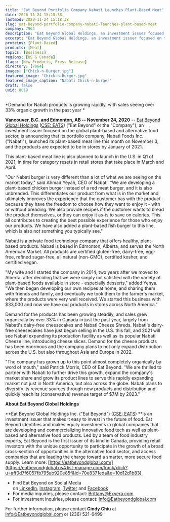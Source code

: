 ```yaml
---
title: "Eat Beyond Portfolio Company Nabati Launches Plant-Based Meat"
date: 2020-11-24 15:18:38
lastmod: 2020-11-24 15:18:38
slug: eat-beyond-portfolio-company-nabati-launches-plant-based-meat
company: 7964
description: "Eat Beyond Global Holdings, an investment issuer focused on the global plant-based and alternative food sector, is announcing that its portfolio company, Nabati Foods, launched its plant-based meat line this month on November 3, and the products are expected to be in stores by January of 2021. This plant-based meat line is also planned to launch in the U.S. in Q1 of 2021, in time for category resets in retail stores that take place in March and April."
excerpt: "Eat Beyond Global Holdings, an investment issuer focused on the global plant-based and alternative food sector, is announcing that its portfolio company, Nabati Foods, launched its plant-based meat line this month on November 3, and the products are expected to be in stores by January of 2021. This plant-based meat line is also planned to launch in the U.S. in Q1 of 2021, in time for category resets in retail stores that take place in March and April."
proteins: [Plant-Based]
products: [Meat]
topics: [Business]
regions: [US & Canada]
flags: [New Products, Press Release]
directory: [7964]
images: ["Chick-n-Burger.jpg"]
featured_image: "Chick-n-Burger.jpg"
featured_image_caption: "Nabati Chick-n-burger"
draft: false
uuid: 8019
---
```

*Demand for Nabati products is growing rapidly, with sales seeing over
33% organic growth in the past year *

**Vancouver, B.C. and Edmonton, AB -- November 24, 2020** -- [Eat Beyond
Global
Holdings](https://eatbeyondglobal.us4.list-manage.com/track/click?u=aff0d7f6057fb795ab920e85f&id=a8f5b12c5b&e=10d12d1b83) ([CSE:
EATS](https://eatbeyondglobal.us4.list-manage.com/track/click?u=aff0d7f6057fb795ab920e85f&id=5b7bfb8eb3&e=10d12d1b83))
("Eat Beyond" or the "Company"), an investment issuer focused on the
global plant-based and alternative food sector, is announcing that its
portfolio company, Nabati Foods Inc. ("Nabati"), launched its
plant-based meat line this month on November 3, and the products are
expected to be in stores by January of 2021.

This plant-based meat line is also planned to launch in the U.S. in Q1
of 2021, in time for category resets in retail stores that take place in
March and April.

"Our Nabati burger is very different than a lot of what we are seeing on
the market today," said Ahmad Yeyah, CEO of Nabati. "We are developing a
plant-based chicken burger instead of a red meat burger, and it is also
unbreaded. This differentiates our product from what is in the market
and ultimately improves the experience that the customer has with the
product - because they have the freedom to choose how they want to enjoy
it - with or without breading. We also provide recipes if the customer
wants to bread the product themselves, or they can enjoy it as-is to
save on calories. This all contributes to creating the best possible
experience for those who enjoy our products. We have also added a
plant-based fish burger to this line, which is also not something you
typically see."

Nabati is a private food technology company that offers healthy,
plant-based products. Nabati is based in Edmonton, Alberta, and serves
the North American Market. All products are certified gluten-free,
dairy-free, egg-free, refined sugar-free, all natural (non-GMO),
certified kosher, and certified vegan.

"My wife and I started the company in 2014, two years after we moved to
Alberta, after deciding that we were simply not satisfied with the
variety of plant-based foods available in store - especially desserts,"
added Yehya. "We then began developing our own recipes at home, and
sharing them with friends and family, and eventually we took them to the
farmer's market, where the products were very well received. We started
this business with \$33,000 and now we have our products in stores
across North America."

Demand for the products has been growing steadily, and sales grew
organically by over 33% in Canada in just the past year, largely from
Nabati's dairy-free cheesecakes and Nabati Cheeze Shreds. Nabati's
dairy-free cheesecakes have just begun selling in the U.S. this fall,
and 2021 will see Nabati expanding its production facility as well as
its popular Nabati Cheeze line, introducing cheese slices. Demand for
the cheese products has been enormous and the company plans to not only
expand distribution across the U.S. but also throughout Asia and Europe
in 2022.

"The company has grown up to this point almost completely organically by
word of mouth," said Patrick Morris, CEO of Eat Beyond. "We are thrilled
to partner with Nabati to further drive this growth, expand the
company's market share and grow its product lines to serve this rapidly
expanding market not just in North America, but also across the globe.
Nabati plans to diversify its revenue sources through new products and
distribution and quickly reach its (conservative) revenue target of \$7M
by 2023."

**About Eat Beyond Global Holdings**

**Eat Beyond Global Holdings Inc. ("Eat Beyond") ([CSE:
EATS](https://eatbeyondglobal.us4.list-manage.com/track/click?u=aff0d7f6057fb795ab920e85f&id=af593d1223&e=10d12d1b83)) **is
an investment issuer that makes it easy to invest in the future of food.
Eat Beyond identifies and makes equity investments in global companies
that are developing and commercializing innovative food tech as well as
plant-based and alternative food products. Led by a team of food
industry experts, Eat Beyond is the first issuer of its kind in Canada,
providing retail investors with the unique opportunity to participate in
the growth of a broad cross-section of opportunities in the alternative
food sector, and access companies that are leading the charge toward a
smarter, more secure food supply. Learn
more: [https://eatbeyondglobal.com/](https://eatbeyondglobal.us4.list-manage.com/track/click?u=aff0d7f6057fb795ab920e85f&id=70e8371eda&e=10d12d1b83) 

-   Find Eat Beyond on Social Media
    on [LinkedIn](https://eatbeyondglobal.us4.list-manage.com/track/click?u=aff0d7f6057fb795ab920e85f&id=b4332afbe0&e=10d12d1b83), [Instagram](https://eatbeyondglobal.us4.list-manage.com/track/click?u=aff0d7f6057fb795ab920e85f&id=f844b8c02d&e=10d12d1b83), [Twitter](https://eatbeyondglobal.us4.list-manage.com/track/click?u=aff0d7f6057fb795ab920e85f&id=da50d16fd7&e=10d12d1b83) and [Facebook](https://eatbeyondglobal.us4.list-manage.com/track/click?u=aff0d7f6057fb795ab920e85f&id=56c9c0f2ad&e=10d12d1b83) 
-   For media inquiries, please contact: <Brittany@Exvera.com>
-   For investment inquiries, please
    contact: [I](mailto:Info@Eatbeyondglobal.com)[nfo@Eatbeyondglobal.com](mailto:Info@Eatbeyondglobal.com) 

For further information, please contact **Cindy Chiu** at
<Info@Eatbeyondglobal.com> or (236) 521-6499
